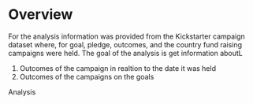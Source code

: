 # Overview
For the analysis information was provided from the Kickstarter campaign dataset where, for goal, pledge, outcomes, and the country fund raising campaigns were held. The goal of the analysis is get information aboutL
1. Outcomes of the campaign in realtion to the date it was held
2. Outcomes of the campaigns on the goals

Analysis

